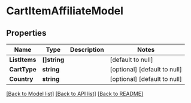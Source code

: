 # CartItemAffiliateModel

## Properties
Name | Type | Description | Notes
------------ | ------------- | ------------- | -------------
**ListItems** | **[]string** |  | [default to null]
**CartType** | **string** |  | [optional] [default to null]
**Country** | **string** |  | [optional] [default to null]

[[Back to Model list]](../README.md#documentation-for-models) [[Back to API list]](../README.md#documentation-for-api-endpoints) [[Back to README]](../README.md)


